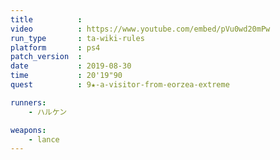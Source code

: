 ```yaml
---
title          :
video          : https://www.youtube.com/embed/pVu0wd20mPw
run_type       : ta-wiki-rules
platform       : ps4
patch_version  : 
date           : 2019-08-30
time           : 20'19"90
quest          : 9★-a-visitor-from-eorzea-extreme

runners:
    - ハルケン

weapons:
    - lance
---
```

